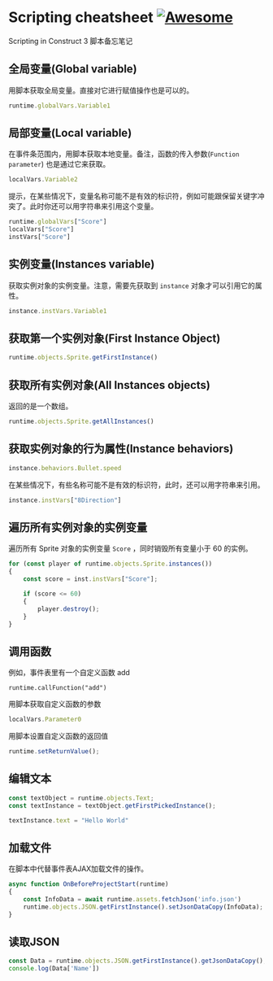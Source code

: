 # Scripting cheatsheet [![Awesome](https://awesome.re/badge-flat.svg)](https://awesome.re)

Scripting in Construct 3 脚本备忘笔记


## 全局变量(Global variable)

用脚本获取全局变量。直接对它进行赋值操作也是可以的。

```javascript
runtime.globalVars.Variable1
```


## 局部变量(Local variable)

在事件条范围内，用脚本获取本地变量。备注，函数的传入参数(`Function parameter`) 也是通过它来获取。

```javascript
localVars.Variable2
```

提示，在某些情况下，变量名称可能不是有效的标识符，例如可能跟保留关键字冲突了。此时你还可以用字符串来引用这个变量。

```javascript
runtime.globalVars["Score"]
localVars["Score"]
instVars["Score"]
```


## 实例变量(Instances variable)

获取实例对象的实例变量。注意，需要先获取到 `instance` 对象才可以引用它的属性。

```javascript
instance.instVars.Variable1
```

## 获取第一个实例对象(First Instance Object)

```javascript
runtime.objects.Sprite.getFirstInstance()
```


## 获取所有实例对象(All Instances objects)

返回的是一个数组。

```javascript
runtime.objects.Sprite.getAllInstances()
```


## 获取实例对象的行为属性(Instance behaviors)

```javascript
instance.behaviors.Bullet.speed
```

在某些情况下，有些名称可能不是有效的标识符，此时，还可以用字符串来引用。

```javascript
instance.instVars["8Direction"]
```


## 遍历所有实例对象的实例变量

遍历所有 Sprite 对象的实例变量 `Score` ，同时销毁所有变量小于 60 的实例。

```javascript
for (const player of runtime.objects.Sprite.instances())
{
    const score = inst.instVars["Score"];

    if (score <= 60) 
    {
        player.destroy();
    }
}
```


## 调用函数

例如，事件表里有一个自定义函数 add 
```
runtime.callFunction("add")
```

用脚本获取自定义函数的参数

```javascript
localVars.Parameter0
```

用脚本设置自定义函数的返回值

```javascript
runtime.setReturnValue();
```


## 编辑文本

```javascript
const textObject = runtime.objects.Text;
const textInstance = textObject.getFirstPickedInstance();

textInstance.text = "Hello World"
```


## 加载文件

在脚本中代替事件表AJAX加载文件的操作。
  
```javascript
async function OnBeforeProjectStart(runtime)
{
	const InfoData = await runtime.assets.fetchJson('info.json')
	runtime.objects.JSON.getFirstInstance().setJsonDataCopy(InfoData);
}
```

## 读取JSON

```javascript
const Data = runtime.objects.JSON.getFirstInstance().getJsonDataCopy();
console.log(Data['Name'])
```
